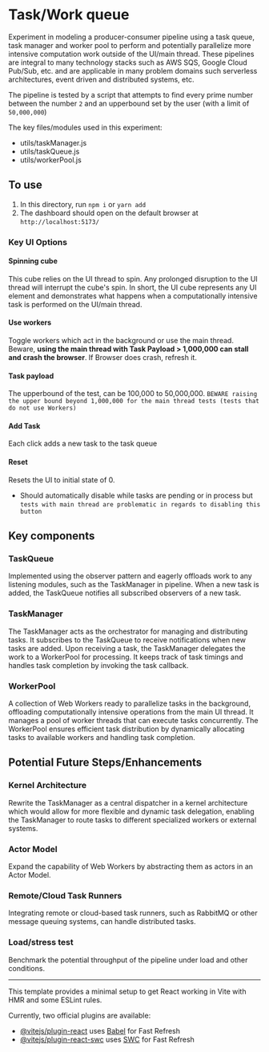 # Task/Work queue

Experiment in modeling a producer-consumer pipeline using a task queue, task manager and worker pool to perform and potentially parallelize more intensive computation work outside of the UI/main thread. These pipelines are integral to many technology stacks such as AWS SQS, Google Cloud Pub/Sub, etc. and are applicable in many problem domains such serverless architectures, event driven and distributed systems, etc.

The pipeline is tested by a script that attempts to find every prime number between the number `2` and an upperbound set by the user (with a limit of `50,000,000`)

The key files/modules used in this experiment:
- utils/taskManager.js
- utils/taskQueue.js
- utils/workerPool.js


## To use
1. In this directory, run `npm i` or `yarn add`
2. The dashboard should open on the default browser at `http://localhost:5173/`

### Key UI Options

#### Spinning cube
This cube relies on the UI thread to spin. Any prolonged disruption to the UI thread will interrupt the cube's spin. In short, the UI cube represents any UI element and demonstrates what happens when a computationally intensive task is performed on the UI/main thread.

#### Use workers 
Toggle workers which act in the background or use the main thread. Beware, __using the main thread with Task Payload > 1,000,000 can stall and crash the browser__. If Browser does crash, refresh it.

#### Task payload
The upperbound of the test, can be 100,000 to 50,000,000. `BEWARE raising the upper bound beyond 1,000,000 for the main thread tests (tests that do not use Workers)`

#### Add Task
Each click adds a new task to the task queue

#### Reset
Resets the UI to initial state of 0. 
- Should automatically disable while tasks are pending or in process but `tests with main thread are problematic in regards to disabling this button`

## Key components

### TaskQueue
Implemented using the observer pattern and eagerly offloads work to any listening modules, such as the TaskManager in pipeline. When a new task is added, the TaskQueue notifies all subscribed observers of a new task.

### TaskManager
The TaskManager acts as the orchestrator for managing and distributing tasks. It subscribes to the TaskQueue to receive notifications when new tasks are added. Upon receiving a task, the TaskManager delegates the work to a WorkerPool for processing. It keeps track of task timings and handles task completion by invoking the task callback.

### WorkerPool
A collection of Web Workers ready to parallelize tasks in the background, offloading computationally intensive operations from the main UI thread. It manages a pool of worker threads that can execute tasks concurrently. The WorkerPool ensures efficient task distribution by dynamically allocating tasks to available workers and handling task completion.


## Potential Future Steps/Enhancements

### Kernel Architecture
Rewrite the TaskManager as a central dispatcher in a kernel architecture which would allow for more flexible and dynamic task delegation, enabling the TaskManager to route tasks to different specialized workers or external systems. 

### Actor Model
Expand the capability of Web Workers by abstracting them as actors in an Actor Model. 

### Remote/Cloud Task Runners
Integrating remote or cloud-based task runners, such as RabbitMQ or other message queuing systems, can handle distributed tasks. 

### Load/stress test
Benchmark the potential throughput of the pipeline under load and other conditions.


---
This template provides a minimal setup to get React working in Vite with HMR and some ESLint rules.

Currently, two official plugins are available:

- [@vitejs/plugin-react](https://github.com/vitejs/vite-plugin-react/blob/main/packages/plugin-react/README.md) uses [Babel](https://babeljs.io/) for Fast Refresh
- [@vitejs/plugin-react-swc](https://github.com/vitejs/vite-plugin-react-swc) uses [SWC](https://swc.rs/) for Fast Refresh
